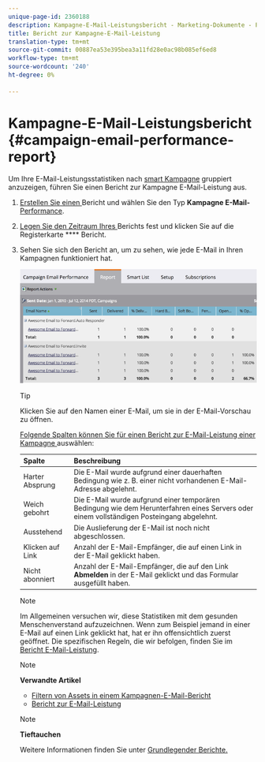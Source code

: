 ```yaml
---
unique-page-id: 2360188
description: Kampagne-E-Mail-Leistungsbericht - Marketing-Dokumente - Produktdokumentation
title: Bericht zur Kampagne-E-Mail-Leistung
translation-type: tm+mt
source-git-commit: 00887ea53e395bea3a11fd28e0ac98b085ef6ed8
workflow-type: tm+mt
source-wordcount: '240'
ht-degree: 0%

---
```



# Kampagne-E-Mail-Leistungsbericht {#campaign-email-performance-report}

Um Ihre E-Mail-Leistungsstatistiken nach [smart Kampagne](http://docs.marketo.com/display/docs/smart+campaigns) gruppiert anzuzeigen, führen Sie einen Bericht zur Kampagne E-Mail-Leistung aus.

1. [Erstellen Sie einen ](../../../../product-docs/reporting/basic-reporting/creating-reports/create-a-report-in-a-program.md) Bericht und wählen Sie den Typ  **Kampagne E-Mail-** [Performance](report-type-overview.md).
1. [Legen Sie den Zeitraum Ihres ](../../../../product-docs/reporting/basic-reporting/editing-reports/change-a-report-time-frame.md) Berichts fest und klicken Sie auf die Registerkarte  **** Bericht.
1. Sehen Sie sich den Bericht an, um zu sehen, wie jede E-Mail in Ihren Kampagnen funktioniert hat.

   ![](assets/image2014-9-16-16-3a19-3a59.png)

   >[!TIP]
   >
   >Klicken Sie auf den Namen einer E-Mail, um sie in der E-Mail-Vorschau zu öffnen.

   [Folgende Spalten können Sie für einen Bericht zur E-Mail-Leistung einer Kampagne ](../../../../product-docs/reporting/basic-reporting/editing-reports/select-report-columns.md)auswählen:

   | Spalte | Beschreibung |
   |---|---|
   | Harter Absprung | Die E-Mail wurde aufgrund einer dauerhaften Bedingung wie z. B. einer nicht vorhandenen E-Mail-Adresse abgelehnt. |
   | Weich gebohrt | Die E-Mail wurde aufgrund einer temporären Bedingung wie dem Herunterfahren eines Servers oder einem vollständigen Posteingang abgelehnt. |
   | Ausstehend | Die Auslieferung der E-Mail ist noch nicht abgeschlossen. |
   | Klicken auf Link | Anzahl der E-Mail-Empfänger, die auf einen Link in der E-Mail geklickt haben. |
   | Nicht abonniert | Anzahl der E-Mail-Empfänger, die auf den Link **Abmelden** in der E-Mail geklickt und das Formular ausgefüllt haben. |

   >[!NOTE]
   >
   >Im Allgemeinen versuchen wir, diese Statistiken mit dem gesunden Menschenverstand aufzuzeichnen. Wenn zum Beispiel jemand in einer E-Mail auf einen Link geklickt hat, hat er ihn offensichtlich zuerst geöffnet. Die spezifischen Regeln, die wir befolgen, finden Sie im [Bericht E-Mail-Leistung](../../../../product-docs/email-marketing/email-programs/email-program-data/email-performance-report.md).

   >[!NOTE]
   >
   >**Verwandte Artikel**
   >
   >    
   >    
   >    * [Filtern von Assets in einem Kampagnen-E-Mail-Bericht](../../../../product-docs/reporting/basic-reporting/report-activity/filter-assets-in-a-campaign-email-reports.md)
   >    * [Bericht zur E-Mail-Leistung](../../../../product-docs/email-marketing/email-programs/email-program-data/email-performance-report.md)


   >[!NOTE]
   >
   >**Tieftauchen**
   >
   >
   >Weitere Informationen finden Sie unter [Grundlegender Berichte.](http://docs.marketo.com/display/docs/basic+reporting)

